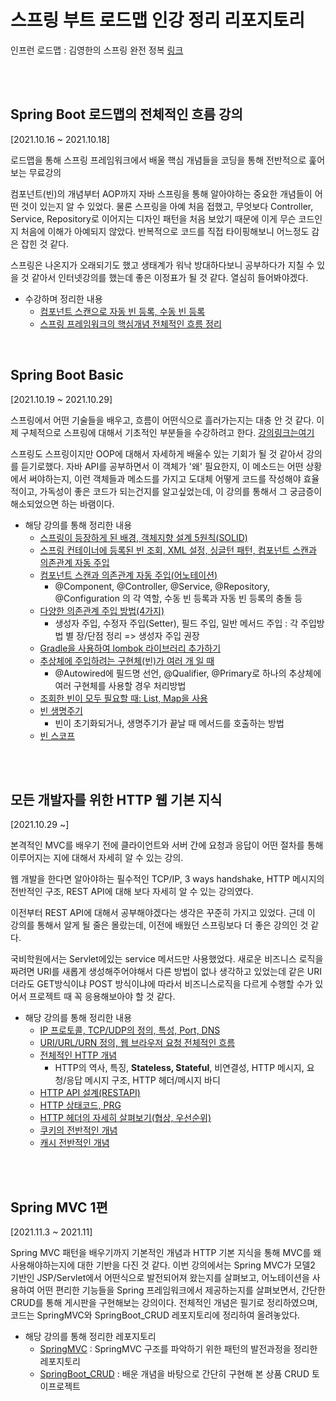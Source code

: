 # 스프링 부트 로드맵 인강 정리 리포지토리

인프런 로드맵 : 김영한의 스프링 완전 정복 [링크](https://www.inflearn.com/roadmaps/373)

<br> <br>

## Spring Boot 로드맵의 전체적인 흐름 강의

[2021.10.16 ~ 2021.10.18]

로드맵을 통해 스프링 프레임워크에서 배울 핵심 개념들을 코딩을 통해 전반적으로 훑어보는 무료강의

컴포넌트(빈)의 개념부터 AOP까지 자바 스프링을 통해 알아야하는 중요한 개념들이 어떤 것이 있는지 알 수 있었다.
물론 스프링을 아예 처음 접했고, 무엇보다 Controller, Service, Repository로 이어지는 디자인 패턴을 처음 보았기 때문에 이게 무슨 코드인지 처음에
이해가 아예되지 않았다. 반복적으로 코드를 직접 타이핑해보니 어느정도 감은 잡힌 것 같다. 

스프링은 나온지가 오래되기도 했고 생태계가 워낙 방대하다보니 공부하다가 지칠 수 있을 것 같아서 인터넷강의를 했는데
좋은 이정표가 될 것 같다. 열심히 들어봐야겠다.

- 수강하며 정리한 내용
  - [컴포넌트 스캔으로 자동 빈 등록, 수동 빈 등록](https://github.com/Achasan/Study/blob/main/%23_Spring_boot/%23_Spring_boot_basic/20211015.md)
  - [스프링 프레임워크의 핵심개념 전체적인 흐름 정리](https://github.com/Achasan/Study/blob/main/%23_Spring_boot/%23_Spring_boot_basic/20211017.md)

<br>

## Spring Boot Basic

[2021.10.19 ~ 2021.10.29]

스프링에서 어떤 기술들을 배우고, 흐름이 어떤식으로 흘러가는지는 대충 안 것 같다. 이제 구체적으로 스프링에 대해서 기초적인 부분들을 수강하려고 한다.
[강의링크는여기](https://www.inflearn.com/course/%EC%8A%A4%ED%94%84%EB%A7%81-%EC%9E%85%EB%AC%B8-%EC%8A%A4%ED%94%84%EB%A7%81%EB%B6%80%ED%8A%B8#)

스프링도 스프링이지만 OOP에 대해서 자세하게 배울수 있는 기회가 될 것 같아서 강의를 듣기로했다. 자바 API를 공부하면서 이 객체가 '왜' 필요한지, 이 메소드는 어떤 상황에서 써야하는지, 이런 객체들과 메소드를 가지고 도대체 어떻게 코드를 작성해야 효율적이고, 가독성이 좋은 코드가 되는건지를 알고싶었는데, 이 강의를 통해서 그 궁금증이 해소되었으면 하는 바램이다.

- 해당 강의를 통해 정리한 내용
  - [스프링이 등장하게 된 배경, 객체지향 설계 5원칙(SOLID)](https://github.com/Achasan/Study/blob/main/%23_Spring_boot/%23_Spring_boot_basic/20211019.md)
  - [스프링 컨테이너에 등록된 빈 조회, XML 설정, 싱글턴 패턴, 컴포넌트 스캔과 의존관계 자동 주입](https://github.com/Achasan/Study/blob/main/%23_Spring_boot/%23_Spring_boot_basic/20211024.md)
  - [컴포넌트 스캔과 의존관계 자동 주입(어노테이션)](https://github.com/Achasan/Study/blob/main/%23_Spring_boot/%23_Spring_boot_basic/20211028_1.md)
    - @Component, @Controller, @Service, @Repository, @Configuration 의 각 역할, 수동 빈 등록과 자동 빈 등록의 충돌 등
  - [다양한 의존관계 주입 방법(4가지)](https://github.com/Achasan/Study/blob/main/%23_Spring_boot/%23_Spring_boot_basic/20211028_2.md)
    - 생성자 주입, 수정자 주입(Setter), 필드 주입, 일반 메서드 주입 : 각 주입방법 별 장/단점 정리 => 생성자 주입 권장
  - [Gradle을 사용하여 lombok 라이브러리 추가하기](https://github.com/Achasan/Study/blob/main/%23_Spring_boot/%23_Spring_boot_basic/20211028_3.md)
  - [추상체에 주입하려는 구현체(빈)가 여러 개 일 때](https://github.com/Achasan/Study/blob/main/%23_Spring_boot/%23_Spring_boot_basic/20211028_4.md)
    - @Autowired에 필드명 선언, @Qualifier, @Primary로 하나의 추상체에 여러 구현체를 사용할 경우 처리방법
  - [조회한 빈이 모두 필요할 때: List, Map을 사용](https://github.com/Achasan/Study/blob/main/%23_Spring_boot/%23_Spring_boot_basic/20211028_5.md)
  - [빈 생명주기](https://github.com/Achasan/Study/blob/main/%23_Spring_boot/%23_Spring_boot_basic/20211028_6.md)
    - 빈이 초기화되거나, 생명주기가 끝날 때 메서드를 호출하는 방법
  - [빈 스코프](https://github.com/Achasan/Study/blob/main/%23_Spring_boot/%23_Spring_boot_basic/20211029.md)

<br> <br>

## 모든 개발자를 위한 HTTP 웹 기본 지식

[2021.10.29 ~]

본격적인 MVC를 배우기 전에 클라이언트와 서버 간에 요청과 응답이 어떤 절차를 통해 이루어지는 지에 대해서 자세히 알 수 있는 강의.

웹 개발을 한다면 알아야하는 필수적인 TCP/IP, 3 ways handshake, HTTP 메시지의 전반적인 구조, REST API에 대해 보다 자세히 알 수 있는 강의였다.

이전부터 REST API에 대해서 공부해야겠다는 생각은 꾸준히 가지고 있었다. 근데 이 강의를 통해서 알게 될 줄은 몰랐는데, 이전에 배웠던 스프링보다 더 좋은 강의인 것 같다. 

국비학원에서는 Servlet에있는 service 메서드만 사용했었다. 새로운 비즈니스 로직을 짜려면 URI를 새롭게 생성해주어야해서 다른 방법이 없나 생각하고 있었는데 같은 URI더라도 GET방식이냐 POST 방식이냐에 따라서 비즈니스로직을 다르게 수행할 수가 있어서 프로젝트 때 꼭 응용해보아야 할 것 같다.

- 해당 강의를 통해 정리한 내용
  - [IP 프로토콜, TCP/UDP의 정의, 특성, Port, DNS](https://github.com/Achasan/Study/blob/main/%23_Spring_boot/%23_HTTP_Basic/20211029_1.md)
  - [URI/URL/URN 정의, 웹 브라우저 요청 전체적인 흐름](https://github.com/Achasan/Study/blob/main/%23_Spring_boot/%23_HTTP_Basic/20211029_2.md)
  - [전체적인 HTTP 개념](https://github.com/Achasan/Study/blob/main/%23_Spring_boot/%23_HTTP_Basic/20211031.md)
    - HTTP의 역사, 특징, **Stateless, Stateful**, 비연결성, HTTP 메시지, 요청/응답 메시지 구조, HTTP 헤더/메시지 바디
  - [HTTP API 설계(RESTAPI)](https://github.com/Achasan/Study/blob/main/%23_Spring_boot/%23_HTTP_Basic/20211101_1.md)
  - [HTTP 상태코드, PRG](https://github.com/Achasan/Study/blob/main/%23_Spring_boot/%23_HTTP_Basic/20211101_2.md)
  - [HTTP 헤더의 자세히 살펴보기(협상, 우선순위)](https://github.com/Achasan/Study/blob/main/%23_Spring_boot/%23_HTTP_Basic/20211102_1.md)
  - [쿠키의 전반적인 개념](https://github.com/Achasan/Study/blob/main/%23_Spring_boot/%23_HTTP_Basic/20211102_2.md)
  - [캐시 전반적인 개념](https://github.com/Achasan/Study/blob/main/%23_Spring_boot/%23_HTTP_Basic/20211102_3.md)

<br> <br>

## Spring MVC 1편

[2021.11.3 ~ 2021.11]

Spring MVC 패턴을 배우기까지 기본적인 개념과 HTTP 기본 지식을 통해 MVC를 왜 사용해야하는지에 대한 기반을 다진 것 같다.
이번 강의에서는 Spring MVC가 모델2 기반인 JSP/Servlet에서 어떤식으로 발전되어져 왔는지를 살펴보고, 어노테이션을 사용하여
어떤 편리한 기능들을 Spring 프레임워크에서 제공하는지를 살펴보면서, 간단한 CRUD를 통해 게시판을 구현해보는 강의이다.
전체적인 개념은 필기로 정리하였으며, 코드는 SpringMVC와 SpringBoot_CRUD 레포지토리에 정리하여 올려놓았다.

- 해당 강의를 통해 정리한 레포지토리
  - [SpringMVC](https://github.com/Achasan/SpringMVC) : SpringMVC 구조를 파악하기 위한 패턴의 발전과정을 정리한 레포지토리
  - [SpringBoot_CRUD](https://github.com/Achasan/SpringBoot_CRUD) : 배운 개념을 바탕으로 간단히 구현해 본 상품 CRUD 토이프로젝트
